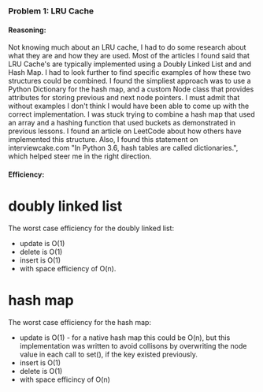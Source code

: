 ### Problem 1:  LRU Cache

#### Reasoning:
Not knowing much about an LRU cache, I had to do some research about what they are and how they are used.  Most of the articles I found said that LRU Cache's are typically implemented using a Doubly Linked List and and Hash Map.  I had to look further to find specific examples of how these two structures could be combined.  I found the simpliest approach was to use a Python Dictionary for the hash map, and a custom Node class that provides attributes for storing previous and next node pointers.  I must admit that without examples I don't think I would have been able to come up with the correct implementation.  I was stuck trying to combine a hash map that used an array and a hashing function that used buckets as demonstrated in previous lessons.  I found an article on LeetCode about how others have implemented this structure.  Also, I found this statement on interviewcake.com "In Python 3.6, hash tables are called dictionaries.", which helped steer me in the right direction.

#### Efficiency:

# doubly linked list

The worst case efficiency for the doubly linked list:
  * update is O(1)
  * delete is O(1)
  * insert is O(1)
  * with space efficiency of O(n).

# hash map

The worst case efficiency for the hash map:
  * update is O(1) - for a native hash map this could be O(n), but this implementation was written to avoid collisons by overwriting the node value in each call to set(), if the key existed previously.
  * insert is O(1)
  * delete is O(1)
  * with space efficincy of O(n)
